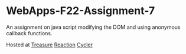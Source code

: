 # WebApps-F22-Assignment-7
An assignment on java script modifying the DOM and using anonymous callback functions.

 Hosted at
[Treasure](https://44-563-web-apps-f22.github.io/44563-webapps-assignment-7-RamyaDevulapally/treasure.html)
[Reaction](https://44-563-web-apps-f22.github.io/44563-webapps-assignment-7-RamyaDevulapally/reaction.html)
[Cycler](https://44-563-web-apps-f22.github.io/44563-webapps-assignment-7-RamyaDevulapally/cycler.html)